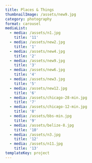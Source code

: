 ```yaml
---
title: Places & Things
thumbnailImage: /assets/new9.jpg
category: photography
format: carousel
mediaList:
  - media: /assets/n1.jpg
    title: '11'
  - media: /assets/new2.jpg
    title: '1'
  - media: /assets/new4.jpg
    title: '2'
  - media: /assets/new9.jpg
    title: '3'
  - media: /assets/new6.jpg
    title: '4'
  - media: /assets/new3.jpg
    title: '5'
  - media: /assets/new12.jpg
    title: '6'
  - media: /assets/chicago-28-min.jpg
    title: '7'
  - media: /assets/chicago-12-min.jpg
    title: '8'
  - media: /assets/bbs-min.jpg
    title: '9'
  - media: /assets/belize-8.jpg
    title: '10'
  - media: /assets/n3.jpg
    title: '12'
  - media: /assets/n11.jpg
    title: '13'
templateKey: project
---
```


